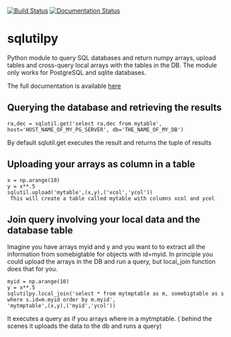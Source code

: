 [![Build Status](https://travis-ci.org/segasai/sqlutilpy.svg?branch=master)](https://travis-ci.org/segasai/sqlutilpy)
[![Documentation Status](https://readthedocs.org/projects/sqlutilpy/badge/?version=latest)](http://sqlutilpy.readthedocs.io/en/latest/?badge=latest)


# sqlutilpy
Python module to query SQL databases and return numpy arrays, upload
tables and cross-query local arrays with the tables in the DB.
The module only works for PostgreSQL and sqlite databases.

The full documentation is available [here](http://sqlutilpy.readthedocs.io/en/latest/)


## Querying the database and retrieving the results
```
ra,dec = sqlutil.get('select ra,dec from mytable', host='HOST_NAME_OF_MY_PG_SERVER', db='THE_NAME_OF_MY_DB')
```

By default sqlutil.get executes the result and returns the tuple of 
results

## Uploading your arrays as column in a table
```
x = np.arange(10)                                                   
y = x**.5                                                           
sqlutil.upload('mytable',(x,y),('xcol','ycol'))    
 This will create a table called mytable with columns xcol and ycol 
``` 
## Join query involving your local data and the database table

Imagine you have arrays myid and y and you want to to extract all the 
information from somebigtable for objects with id=myid. In principle
you could upload the arrays in the DB and run a query, but local_join function does that for you.

```
myid = np.arange(10)
y = x**.5
sqlutilpy.local_join('select * from mytmptable as m, somebigtable as s where s.id=m.myid order by m.myid',                                                                           'mytmptable',(x,y),('myid','ycol'))
```
It executes a query as if you arrays where in a mytmptable. ( behind the scenes
it uploads the data to the db and runs a query)

